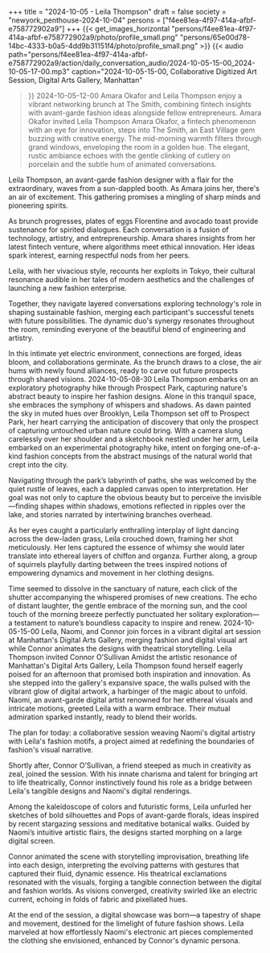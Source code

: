 +++
title = "2024-10-05 - Leila Thompson"
draft = false
society = "newyork_penthouse-2024-10-04"
persons = ["f4ee81ea-4f97-414a-afbf-e758772902a9"]
+++
{{< get_images_horizontal "persons/f4ee81ea-4f97-414a-afbf-e758772902a9/photo/profile_small.png" "persons/65e00d78-14bc-4333-b0a5-4dd9b31151f4/photo/profile_small.png" >}}
{{< audio
    path="persons/f4ee81ea-4f97-414a-afbf-e758772902a9/action/daily_conversation_audio/2024-10-05-15-00_2024-10-05-17-00.mp3" 
    caption="2024-10-05-15-00, Collaborative Digitized Art Session, Digital Arts Gallery, Manhattan"
>}}
2024-10-05-12-00
Amara Okafor and Leila Thompson enjoy a vibrant networking brunch at The Smith, combining fintech insights with avant-garde fashion ideas alongside fellow entrepreneurs.
Amara Okafor invited Leila Thompson
Amara Okafor, a fintech phenomenon with an eye for innovation, steps into The Smith, an East Village gem buzzing with creative energy. The mid-morning warmth filters through grand windows, enveloping the room in a golden hue. The elegant, rustic ambiance echoes with the gentle clinking of cutlery on porcelain and the subtle hum of animated conversations.

Leila Thompson, an avant-garde fashion designer with a flair for the extraordinary, waves from a sun-dappled booth. As Amara joins her, there's an air of excitement. This gathering promises a mingling of sharp minds and pioneering spirits.

As brunch progresses, plates of eggs Florentine and avocado toast provide sustenance for spirited dialogues. Each conversation is a fusion of technology, artistry, and entrepreneurship. Amara shares insights from her latest fintech venture, where algorithms meet ethical innovation. Her ideas spark interest, earning respectful nods from her peers.

Leila, with her vivacious style, recounts her exploits in Tokyo, their cultural resonance audible in her tales of modern aesthetics and the challenges of launching a new fashion enterprise.

Together, they navigate layered conversations exploring technology's role in shaping sustainable fashion, merging each participant's successful tenets with future possibilities. The dynamic duo's synergy resonates throughout the room, reminding everyone of the beautiful blend of engineering and artistry.

In this intimate yet electric environment, connections are forged, ideas bloom, and collaborations germinate. As the brunch draws to a close, the air hums with newly found alliances, ready to carve out future prospects through shared visions.
2024-10-05-08-30
Leila Thompson embarks on an exploratory photography hike through Prospect Park, capturing nature's abstract beauty to inspire her fashion designs. Alone in this tranquil space, she embraces the symphony of whispers and shadows.
As dawn painted the sky in muted hues over Brooklyn, Leila Thompson set off to Prospect Park, her heart carrying the anticipation of discovery that only the prospect of capturing untouched urban nature could bring. With a camera slung carelessly over her shoulder and a sketchbook nestled under her arm, Leila embarked on an experimental photography hike, intent on forging one-of-a-kind fashion concepts from the abstract musings of the natural world that crept into the city.

Navigating through the park’s labyrinth of paths, she was welcomed by the quiet rustle of leaves, each a dappled canvas open to interpretation. Her goal was not only to capture the obvious beauty but to perceive the invisible—finding shapes within shadows, emotions reflected in ripples over the lake, and stories narrated by intertwining branches overhead.

As her eyes caught a particularly enthralling interplay of light dancing across the dew-laden grass, Leila crouched down, framing her shot meticulously. Her lens captured the essence of whimsy she would later translate into ethereal layers of chiffon and organza. Further along, a group of squirrels playfully darting between the trees inspired notions of empowering dynamics and movement in her clothing designs.

Time seemed to dissolve in the sanctuary of nature, each click of the shutter accompanying the whispered promises of new creations. The echo of distant laughter, the gentle embrace of the morning sun, and the cool touch of the morning breeze perfectly punctuated her solitary exploration— a testament to nature’s boundless capacity to inspire and renew.
2024-10-05-15-00
Leila, Naomi, and Connor join forces in a vibrant digital art session at Manhattan's Digital Arts Gallery, merging fashion and digital visual art while Connor animates the designs with theatrical storytelling.
Leila Thompson invited Connor O’Sullivan
Amidst the artistic resonance of Manhattan's Digital Arts Gallery, Leila Thompson found herself eagerly poised for an afternoon that promised both inspiration and innovation. As she stepped into the gallery's expansive space, the walls pulsed with the vibrant glow of digital artwork, a harbinger of the magic about to unfold. Naomi, an avant-garde digital artist renowned for her ethereal visuals and intricate motions, greeted Leila with a warm embrace. Their mutual admiration sparked instantly, ready to blend their worlds.

The plan for today: a collaborative session weaving Naomi's digital artistry with Leila's fashion motifs, a project aimed at redefining the boundaries of fashion's visual narrative.

Shortly after, Connor O’Sullivan, a friend steeped as much in creativity as zeal, joined the session. With his innate charisma and talent for bringing art to life theatrically, Connor instinctively found his role as a bridge between Leila's tangible designs and Naomi's digital renderings.

Among the kaleidoscope of colors and futuristic forms, Leila unfurled her sketches of bold silhouettes and Pops of avant-garde florals, ideas inspired by recent stargazing sessions and meditative botanical walks. Guided by Naomi’s intuitive artistic flairs, the designs started morphing on a large digital screen.

Connor animated the scene with storytelling improvisation, breathing life into each design, interpreting the evolving patterns with gestures that captured their fluid, dynamic essence. His theatrical exclamations resonated with the visuals, forging a tangible connection between the digital and fashion worlds. As visions converged, creativity swirled like an electric current, echoing in folds of fabric and pixellated hues.

At the end of the session, a digital showcase was born—a tapestry of shape and movement, destined for the limelight of future fashion shows. Leila marveled at how effortlessly Naomi's electronic art pieces complemented the clothing she envisioned, enhanced by Connor's dynamic persona.
